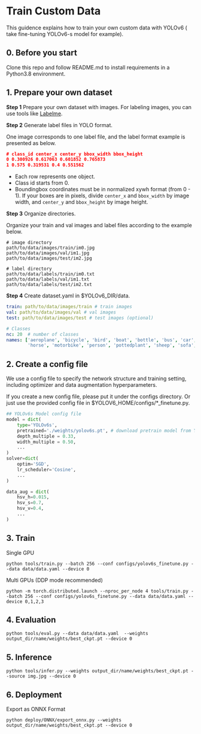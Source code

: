 # Train Custom Data

This guidence explains how to train your own custom data with YOLOv6 ( take fine-tuning YOLOv6-s model for example).

## 0. Before you start

Clone this repo and follow README.md to install requirements in a Python3.8 environment.


## 1. Prepare your own dataset

**Step 1** Prepare your own dataset with images. For labeling images, you can use tools like [Labelme](https://github.com/wkentaro/labelme).

**Step 2** Generate label files in YOLO format.

One image corresponds to one label file, and the label format example is presented as below.

```json
# class_id center_x center_y bbox_width bbox_height
0 0.300926 0.617063 0.601852 0.765873
1 0.575 0.319531 0.4 0.551562
```

- Each row represents one object.
- Class id starts from 0.
- Boundingbox coordinates must be in normalized xywh format (from 0 - 1). If your boxes are in pixels, divide `center_x` and `bbox_width` by image width, and `center_y` and `bbox_height` by image height.

**Step 3** Organize directories.

Organize your train and val images and label files according to the example below. 

```shell
# image directory
path/to/data/images/train/im0.jpg
path/to/data/images/val/im1.jpg
path/to/data/images/test/im2.jpg

# label directory
path/to/data/labels/train/im0.txt
path/to/data/labels/val/im1.txt
path/to/data/labels/test/im2.txt
```

**Step 4** Create dataset.yaml in $YOLOv6_DIR/data.

```yaml
train: path/to/data/images/train # train images
val: path/to/data/images/val # val images
test: path/to/data/images/test # test images (optional)

# Classes
nc: 20  # number of classes
names: ['aeroplane', 'bicycle', 'bird', 'boat', 'bottle', 'bus', 'car', 'cat', 'chair', 'cow', 'diningtable', 'dog',
        'horse', 'motorbike', 'person', 'pottedplant', 'sheep', 'sofa', 'train', 'tvmonitor']  # class names

```


## 2. Create a config file

We use a config file to specify the network structure and training setting, including  optimizer and data augmentation hyperparameters.

If you create a new config file, please put it under the configs directory.
Or just use the provided config file in $YOLOV6_HOME/configs/*_finetune.py.

```python
## YOLOv6s Model config file
model = dict(
    type='YOLOv6s',
    pretrained='./weights/yolov6s.pt', # download pretrain model from YOLOv6 github if use pretrained model
    depth_multiple = 0.33,  
    width_multiple = 0.50,
    ...
)
solver=dict(
    optim='SGD',
    lr_scheduler='Cosine',
    ...  
)

data_aug = dict(
    hsv_h=0.015,  
    hsv_s=0.7, 
    hsv_v=0.4,
    ...
)
```



## 3. Train

Single GPU 

```shell
python tools/train.py --batch 256 --conf configs/yolov6s_finetune.py --data data/data.yaml --device 0
```

Multi GPUs (DDP mode recommended)

```shell
python -m torch.distributed.launch --nproc_per_node 4 tools/train.py --batch 256 --conf configs/yolov6s_finetune.py --data data/data.yaml --device 0,1,2,3
```



## 4. Evaluation

```shell
python tools/eval.py --data data/data.yaml  --weights output_dir/name/weights/best_ckpt.pt --device 0
```



## 5. Inference

```shell
python tools/infer.py --weights output_dir/name/weights/best_ckpt.pt --source img.jpg --device 0                                                               
```



## 6. Deployment

Export as ONNX Format

```shell
python deploy/ONNX/export_onnx.py --weights output_dir/name/weights/best_ckpt.pt --device 0
```

